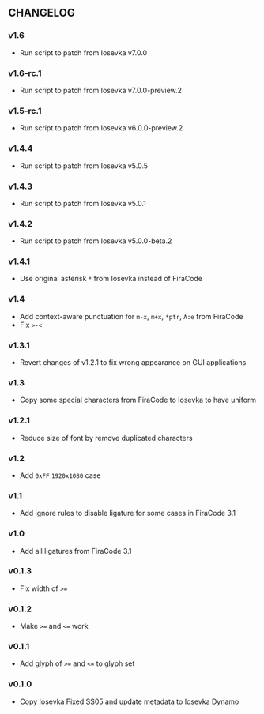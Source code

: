 ## CHANGELOG

### v1.6

* Run script to patch from Iosevka v7.0.0

### v1.6-rc.1

* Run script to patch from Iosevka v7.0.0-preview.2

### v1.5-rc.1

* Run script to patch from Iosevka v6.0.0-preview.2

### v1.4.4

* Run script to patch from Iosevka v5.0.5

### v1.4.3

* Run script to patch from Iosevka v5.0.1

### v1.4.2

* Run script to patch from Iosevka v5.0.0-beta.2

### v1.4.1

* Use original asterisk `*` from Iosevka instead of FiraCode

### v1.4

* Add context-aware punctuation for `m-x`, `m+x`, `*ptr`, `A:e` from FiraCode
* Fix `>-<`

### v1.3.1

* Revert changes of v1.2.1 to fix wrong appearance on GUI applications

### v1.3

* Copy some special characters from FiraCode to Iosevka to have uniform

### v1.2.1

* Reduce size of font by remove duplicated characters

### v1.2

* Add `0xFF` `1920x1080` case

### v1.1

* Add ignore rules to disable ligature for some cases in FiraCode 3.1

### v1.0

* Add all ligatures from FiraCode 3.1

### v0.1.3

* Fix width of `>=`

### v0.1.2

* Make `>=` and `<=` work

### v0.1.1

* Add glyph of `>=` and `<=` to glyph set

### v0.1.0

* Copy Iosevka Fixed SS05 and update metadata to Iosevka Dynamo
